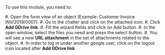 To use this module, you need to:

#. Open the form view of an object (Example: Customer Invoice INV/2019/0007). #. Go to
the chatter and click on the attached icon. #. Click **Add GDrive link**. #. Fill the
wizard fields and click on Add button. #. In the open window, select the files you need
and press the select button. #. You will see a new **URL attachment** in the set of
attachments related to the object. #. In order to log in under another google user,
click on the logout icon located after **Add GDrive link**
